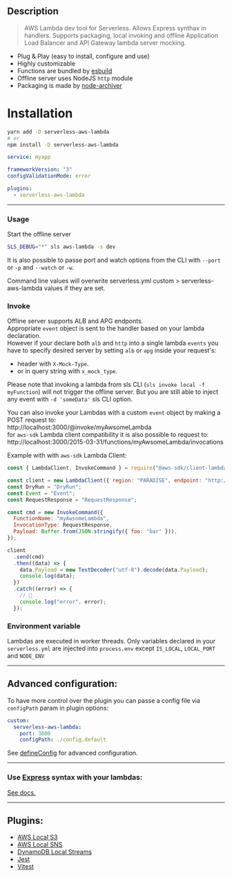 ## Description

> AWS Lambda dev tool for Serverless. Allows Express synthax in handlers. Supports packaging, local invoking and offline Application Load Balancer and API Gateway lambda server mocking.

- Plug & Play (easy to install, configure and use)
- Highly customizable
- Functions are bundled by [esbuild](https://github.com/evanw/esbuild)
- Offline server uses NodeJS `http` module
- Packaging is made by [node-archiver](https://github.com/archiverjs/node-archiver)

# Installation

```bash
yarn add -D serverless-aws-lambda
# or
npm install -D serverless-aws-lambda
```

```yaml
service: myapp

frameworkVersion: "3"
configValidationMode: error

plugins:
  - serverless-aws-lambda
```

---

### Usage

Start the offline server

```bash
SLS_DEBUG="*" sls aws-lambda -s dev
```

It is also possible to passe port and watch options from the CLI with `--port` or `-p` and `--watch` or `-w`.

Command line values will overwrite serverless.yml custom > serverless-aws-lambda values if they are set.

### Invoke

Offline server supports ALB and APG endponts.  
Appropriate `event` object is sent to the handler based on your lambda declaration.  
However if your declare both `alb` and `http` into a single lambda `events` you have to specify desired server by setting `alb` or `apg` inside your request's:

- header with `X-Mock-Type`.
- or in query string with `x_mock_type`.

Please note that invoking a lambda from sls CLI (`sls invoke local -f myFunction`) will not trigger the offline server. But you are still able to inject any event with `-d 'someData'` sls CLI option.

You can also invoke your Lambdas with a custom `event` object by making a POST request to:  
http://localhost:3000/@invoke/myAwsomeLambda  
for `aws-sdk` Lambda client compatibility it is also possible to request to:  
http://localhost:3000/2015-03-31/functions/myAwsomeLambda/invocations

Example with with `aws-sdk` Lambda Client:

```js
const { LambdaClient, InvokeCommand } = require("@aws-sdk/client-lambda");

const client = new LambdaClient({ region: "PARADISE", endpoint: "http://localhost:3000" });
const DryRun = "DryRun";
const Event = "Event";
const RequestResponse = "RequestResponse";

const cmd = new InvokeCommand({
  FunctionName: "myAwsomeLambda",
  InvocationType: RequestResponse,
  Payload: Buffer.from(JSON.stringify({ foo: "bar" })),
});

client
  .send(cmd)
  .then((data) => {
    data.Payload = new TextDecoder("utf-8").decode(data.Payload);
    console.log(data);
  })
  .catch((error) => {
    // 🥲
    console.log("error", error);
  });
```

### Environment variable

Lambdas are executed in worker threads. Only variables declared in your `serverless.yml` are injected into `process.env` except `IS_LOCAL`, `LOCAL_PORT` and `NODE_ENV`

---

## Advanced configuration:

To have more control over the plugin you can passe a config file via `configPath` param in plugin options:

```yaml
custom:
  serverless-aws-lambda:
    port: 3000
    configPath: ./config.default
```

See [defineConfig](resources/defineConfig.md) for advanced configuration.

---

### Use [Express](https://expressjs.com) syntax with your lambdas:

[See docs.](resources/express.md)

---

## Plugins:

- [AWS Local S3](resources/s3.md)
- [AWS Local SNS](resources/sns.md)
- [DynamoDB Local Streams](https://github.com/Inqnuam/serverless-aws-lambda-ddb-streams)
- [Jest](https://github.com/Inqnuam/serverless-aws-lambda-jest)
- [Vitest](https://github.com/Inqnuam/serverless-aws-lambda-vitest)
